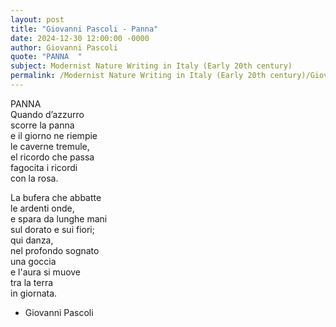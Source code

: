 ```yaml
---
layout: post
title: "Giovanni Pascoli - Panna"
date: 2024-12-30 12:00:00 -0000
author: Giovanni Pascoli
quote: "PANNA  "
subject: Modernist Nature Writing in Italy (Early 20th century)
permalink: /Modernist Nature Writing in Italy (Early 20th century)/Giovanni Pascoli/Giovanni Pascoli - Panna
---
```


PANNA  
Quando d’azzurro  
scorre la panna  
e il giorno ne riempie  
le caverne tremule,  
el ricordo che passa  
fagocita i ricordi  
con la rosa.  

La bufera che abbatte  
le ardenti onde,  
e spara da lunghe mani  
sul dorato e sui fiori;  
qui danza,  
nel profondo sognato  
una goccia  
e l'aura si muove  
tra la terra  
in giornata.


- Giovanni Pascoli
